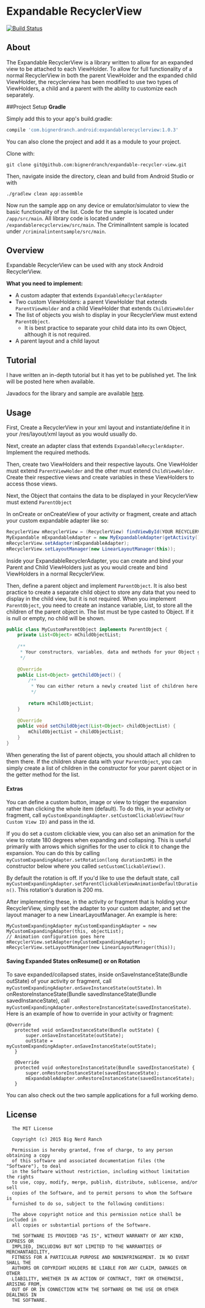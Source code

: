 # Expandable RecyclerView
[![Build Status](https://magnum.travis-ci.com/bignerdranch/expandable-recycler-view.svg?token=cHtfwvsfoiWYD2CaiRkc&branch=master)](https://magnum.travis-ci.com/bignerdranch/expandable-recycler-view)

## About
The Expandable RecyclerView is a library written to allow for an expanded view to be attached to each ViewHolder. To allow for full functionality of a normal RecyclerView in both the parent ViewHolder and the expanded child ViewHolder, the recyclerview has been modified to use two types of ViewHolders, a child and a parent with the ability to customize each separately.

##Project Setup
**Gradle**

Simply add this to your app's build.gradle:
```gradle
compile 'com.bignerdranch.android:expandablerecyclerview:1.0.3'
```


You can also clone the project and add it as a module to your project.

Clone with:
```
git clone git@github.com:bignerdranch/expandable-recycler-view.git
```

Then, navigate inside the directory, clean and build from Android Studio or with
```
./gradlew clean app:assemble
```

Now run the sample app on any device or emulator/simulator to view the basic functionality of the list. Code for the sample is located under ```/app/src/main```. All library code is located under ```/expandablerecyclerview/src/main```. The CriminalIntent sample is located under ```/criminalintentsample/src/main```.

## Overview
Expandable RecyclerView can be used with any stock Android RecyclerView.

**What you need to implement:**
- A custom adapter that extends ```ExpandableRecyclerAdapter```
- Two custom ViewHolders: a parent ViewHolder that extends ```ParentViewHolder``` and a child ViewHolder that extends ```ChildViewHolder```
- The list of objects you wish to display in your RecyclerView must extend ```ParentObject```.
  - It is best practice to separate your child data into its own Object, although it is not required.
- A parent layout and a child layout

## Tutorial

I have written an in-depth tutorial but it has yet to be published yet. The link will be posted here when available.

Javadocs for the library and sample are available [here](http://bignerdranch.github.io/expandable-recycler-view/).

## Usage
 First, Create a RecyclerView in your xml layout and instantiate/define it in your /res/layout/xml layout as you would usually do.
 
 Next, create an adapter class that extends ```ExpandableRecyclerAdapter```. Implement the required methods.
 
 Then, create two ViewHolders and their respective layouts. One ViewHolder must extend ```ParentViewHolder``` and the other must extend ```ChildViewHolder```. Create their respective views and create variables in these ViewHolders to access those views.
 
 Next, the Object that contains the data to be displayed in your RecyclerView must extend ```ParentObject```

 In onCreate or onCreateView of your activity or fragment, create and attach your custom expandable adapter like so:
 
```java
RecyclerView mRecyclerView = (RecyclerView) findViewById(YOUR RECYCLERVIEW ID);
MyExpandable mExpandableAdapter = new MyExpandableAdapter(getActivity(), YOUR ParentObject LIST);
mRecyclerView.setAdapter(mExpandableAdapter);
mRecyclerView.setLayoutManager(new LinearLayoutManager(this));
```

 Inside your ExpandableRecyclerAdapter, you can create and bind your Parent and Child ViewHolders just as you would create and bind ViewHolders in a normal RecyclerView.

 Then, define a parent object and implement ```ParentObject```. It is also best practice to create a separate child object to store any data that you need to display in the child view, but it is not required. When you implement ```ParentObject```, you need to create an instance variable, List<Object>, to store all the children of the parent object in. The list must be type casted to Object. If it is null or empty, no child will be shown.
 
```java
public class MyCustomParentObject implements ParentObject {
    private List<Object> mChildObjectList;
    
    /**
     * Your constructors, variables, data and methods for your Object go here
     */
    
    @Override
    public List<Object> getChildObject() {
        /**
         * You can either return a newly created list of children here or attach them later
         */
     
        return mChildObjectList;
    }
    
    @Override
    public void setChildObject(List<Object> childObjectList) {
        mChildObjectList = childObjectList;
    }
}
```
When generating the list of parent objects, you should attach all children to them there. If the children share data with your ```ParentObject```, you can simply create a list of children in the constructor for your parent object or in the getter method for the list.
 
#### Extras
 You can define a custom button, image or view to trigger the expansion rather than clicking the whole item (default). To do this, in your activity or fragment, call ```myCustomExpandingAdapter.setCustomClickableView(Your Custom View ID)``` and pass in the id.
 
 If you do set a custom clickable view, you can also set an animation for the view to rotate 180 degrees when expanding and collapsing. This is useful primarily with arrows which signifies for the user to click it to change the expansion. You can do this by calling ```myCustomExpandingAdapter.setRotation(long durationInMS)``` in the constructor below where you called ```setCustomClickableView()```.
 
 By default the rotation is off. If you'd like to use the default state, call ```myCustomExpandingAdapter.setParentClickableViewAnimationDefaultDuration()```. This rotation's duration is 200 ms.
 
 After implementing these, in the activity or fragment that is holding your RecyclerView, simply set the adapter to your custom adapter, and set the layout manager to a new LinearLayoutManager. An example is here:
 
 ```
 MyCustomExpandingAdapter myCustomExpandingAdapter = new MyCustomExpandingAdapter(this, objectList);
 // Animation configuration goes here
 mRecyclerView.setAdapter(myCustomExpandingAdapter);
 mRecyclerView.setLayoutManager(new LinearLayoutManager(this));
 ```
 
#### Saving Expanded States onResume() or on Rotation

To save expanded/collapsed states, inside onSaveInstanceState(Bundle outState) of your activity or fragment, call ```myCustomExpandingAdapter.onSaveInstanceState(outState)```. In onRestoreInstanceState(Bundle savedInstanceState(Bundle savedInstanceState), call ```myCustomExpandingAdapter.onRestoreInstanceState(savedInstanceState)```. Here is an example of how to override in your activity or fragment:
 
 ```
 @Override
    protected void onSaveInstanceState(Bundle outState) {
        super.onSaveInstanceState(outState);
        outState = myCustomExpandingAdapter.onSaveInstanceState(outState);
    }

    @Override
    protected void onRestoreInstanceState(Bundle savedInstanceState) {
        super.onRestoreInstanceState(savedInstanceState);
        mExpandableAdapter.onRestoreInstanceState(savedInstanceState);
    }
 ```
 
You can also check out the two sample applications for a full working demo.

License
-------

      The MIT License
      
      Copyright (c) 2015 Big Nerd Ranch
      
      Permission is hereby granted, free of charge, to any person obtaining a copy
      of this software and associated documentation files (the "Software"), to deal
      in the Software without restriction, including without limitation the rights
      to use, copy, modify, merge, publish, distribute, sublicense, and/or sell
      copies of the Software, and to permit persons to whom the Software is
      furnished to do so, subject to the following conditions:
      
      The above copyright notice and this permission notice shall be included in
      all copies or substantial portions of the Software.
      
      THE SOFTWARE IS PROVIDED "AS IS", WITHOUT WARRANTY OF ANY KIND, EXPRESS OR
      IMPLIED, INCLUDING BUT NOT LIMITED TO THE WARRANTIES OF MERCHANTABILITY,
      FITNESS FOR A PARTICULAR PURPOSE AND NONINFRINGEMENT. IN NO EVENT SHALL THE
      AUTHORS OR COPYRIGHT HOLDERS BE LIABLE FOR ANY CLAIM, DAMAGES OR OTHER
      LIABILITY, WHETHER IN AN ACTION OF CONTRACT, TORT OR OTHERWISE, ARISING FROM,
      OUT OF OR IN CONNECTION WITH THE SOFTWARE OR THE USE OR OTHER DEALINGS IN
      THE SOFTWARE.
